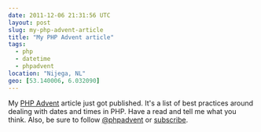 ```yaml
---
date: 2011-12-06 21:31:56 UTC
layout: post
slug: my-php-advent-article
title: "My PHP Advent article"
tags:
  - php
  - datetime
  - phpadvent
location: "Nijega, NL"
geo: [53.140006, 6.032090]
---
```

<p>
My <a href="http://phpadvent.org/2011/dates-and-times-by-evert-pot">PHP Advent</a> article just got published. It's a list of best practices around dealing with dates and times in PHP. Have a read and tell me what you think. Also, be sure to follow <a href="https://twitter.com/#!/phpadvent">@phpadvent</a> or <a href="http://feeds.feedburner.com/phpadvent">subscribe</a>.
</p>

